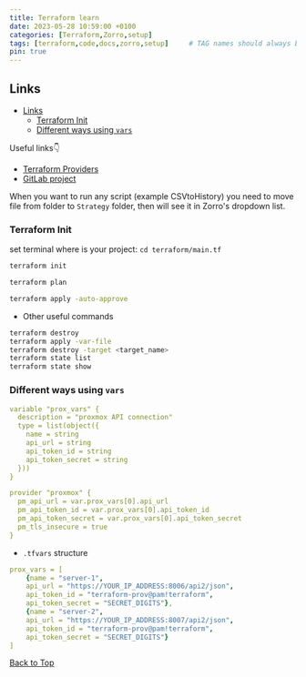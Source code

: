 ```yaml
---
title: Terraform learn
date: 2023-05-28 10:59:00 +0100
categories: [Terraform,Zorro,setup]
tags: [terraform,code,docs,zorro,setup]     # TAG names should always be lowercase
pin: true
---
```


## Links

- [Links](#links)
  - [Terraform Init](#terraform-init)
  - [Different ways using `vars`](#different-ways-using-vars)

Useful links👇

- [Terraform Providers](https://registry.terraform.io/providers/hashicorp/aws/latest/docs)
- [GitLab project](https://gitlab.com/paulkurpis/terraform-learn/-/tree/main)

When you want to run any script (example CSVtoHistory) you need to move file from folder to `Strategy` folder, then will see it in Zorro's dropdown list.

### Terraform Init

set terminal where is your project: `cd terraform/main.tf`

```bash
terraform init
```

```bash
terraform plan
```

```bash
terraform apply -auto-approve
```

- Other useful commands

```bash
terraform destroy
terraform apply -var-file
terraform destroy -target <target_name>
terraform state list
terraform state show
```

### Different ways using `vars`

```yml
variable "prox_vars" {
  description = "proxmox API connection"
  type = list(object({
    name = string 
    api_url = string
    api_token_id = string
    api_token_secret = string
  }))
}

provider "proxmox" {
  pm_api_url = var.prox_vars[0].api_url
  pm_api_token_id = var.prox_vars[0].api_token_id
  pm_api_token_secret = var.prox_vars[0].api_token_secret
  pm_tls_insecure = true
}
```

- `.tfvars` structure

```yml
prox_vars = [
    {name = "server-1",
    api_url = "https://YOUR_IP_ADDRESS:8006/api2/json", 
    api_token_id = "terraform-prov@pam!terraform",
    api_token_secret = "SECRET_DIGITS"},
    {name = "server-2",
    api_url = "https://YOUR_IP_ADDRESS:8007/api2/json", 
    api_token_id = "terraform-prov@pam!terraform",
    api_token_secret = "SECRET_DIGITS"}
]
```

[Back to Top](#links)

